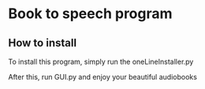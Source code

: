 # Book to speech program
## How to install
To install this program, simply run the oneLineInstaller.py

After this, run GUI.py and enjoy your beautiful audiobooks